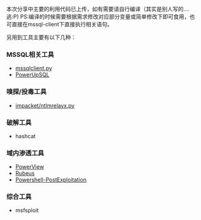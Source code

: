 本次分享中主要的利用代码已上传，如有需要请自行编译（其实是别人写的....逃:P)
PS:编译的时候需要根据需求修改对应部分变量或简单修改下即可食用，也可直接在mssql-client下直接执行相关语句。

另用到工具主要有以下几种：
### MSSQL相关工具
- [mssqlclient.py](https://github.com/SecureAuthCorp/impacket/blob/master/examples/mssqlclient.py)
- [PowerUpSQL](https://github.com/NetSPI/PowerUpSQL)

### 嗅探/投毒工具
- [impacket/ntlmrelayx.py](https://github.com/SecureAuthCorp/impacket/blob/master/examples/ntlmrelayx.py)

### 破解工具
- hashcat

### 域内渗透工具
- [PowerView](https://github.com/PowerShellMafia/PowerSploit/blob/master/Recon/PowerView.ps1)
- [Rubeus](https://github.com/GhostPack/Rubeus)
- [Powershell-PostExploitation](https://github.com/xpn/Powershell-PostExploitation)

### 综合工具
- msfsploit
